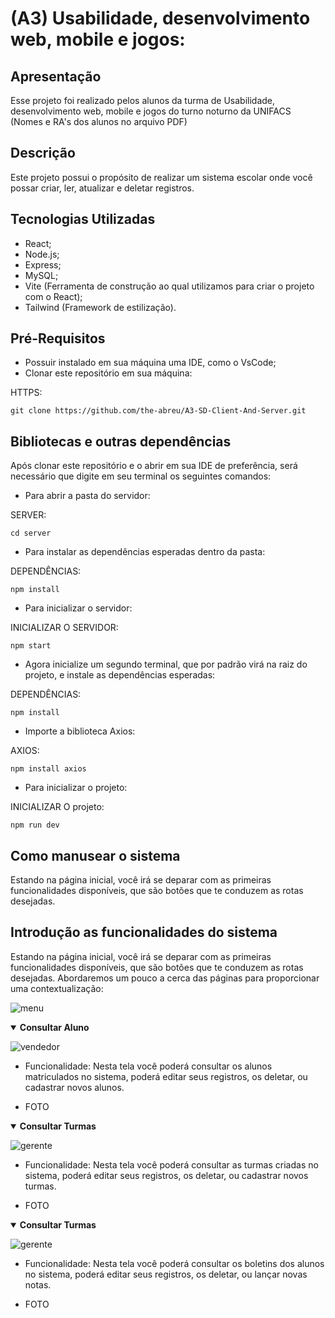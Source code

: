 # (A3) Usabilidade, desenvolvimento web, mobile e jogos: 

## Apresentação
Esse projeto foi realizado pelos alunos da turma de Usabilidade, desenvolvimento web, mobile e jogos do turno noturno da UNIFACS (Nomes e RA's dos alunos no arquivo PDF)

## Descrição
Este projeto possui o propósito de realizar um sistema escolar onde você possar criar, ler, atualizar e deletar registros.

## Tecnologias Utilizadas
* React;
* Node.js;
* Express;
* MySQL;
* Vite (Ferramenta de construção ao qual utilizamos para criar o projeto com o React);
* Tailwind (Framework de estilização).

## Pré-Requisitos
* Possuir instalado em sua máquina uma IDE, como o VsCode;
* Clonar este repositório em sua máquina:

HTTPS:
```
git clone https://github.com/the-abreu/A3-SD-Client-And-Server.git
```

## Bibliotecas e outras dependências
Após clonar este repositório e o abrir em sua IDE de preferência, será necessário que digite em seu
terminal os seguintes comandos:

* Para abrir a pasta do servidor:

SERVER:
```
cd server
```

* Para instalar as dependências esperadas dentro da pasta:

DEPENDÊNCIAS:
```
npm install
```

* Para inicializar o servidor:

INICIALIZAR O SERVIDOR:
```
npm start
```

* Agora inicialize um segundo terminal, que por padrão virá na raiz do projeto, e instale as dependências esperadas:

DEPENDÊNCIAS:
```
npm install
```

* Importe a biblioteca Axios:

AXIOS:
```
npm install axios
```

* Para inicializar o projeto:

INICIALIZAR O projeto:
```
npm run dev
```

## Como manusear o sistema
Estando na página inicial, você irá se deparar com as primeiras funcionalidades disponíveis, que são botões que te conduzem as rotas desejadas.

## Introdução as funcionalidades do sistema
Estando na página inicial, você irá se deparar com as primeiras funcionalidades disponíveis, que são botões que te conduzem as rotas desejadas. Abordaremos um pouco a cerca das páginas para proporcionar uma contextualização:

![menu](https://user-images.githubusercontent.com/96211934/204113855-5968d13f-75f6-49b3-a6f6-22cc49093337.png)


<details open>
  <summary>
    <b>Consultar Aluno</b>
  </summary>
  
  ![vendedor](https://user-images.githubusercontent.com/96211934/204113805-e90e2ad1-1b3d-4149-a30b-7739a51ba992.png)

- Funcionalidade: Nesta tela você poderá consultar os alunos matriculados no sistema, poderá editar seus registros, os deletar, ou cadastrar novos alunos.

- FOTO
</details>

<details open>
  <summary>
    <b>Consultar Turmas</b>
  </summary>
  
  ![gerente](https://user-images.githubusercontent.com/96211934/204113786-c907190d-2f69-42da-96ae-5f277d099f1e.png)


- Funcionalidade: Nesta tela você poderá consultar as turmas criadas no sistema, poderá editar seus registros, os deletar, ou cadastrar novos turmas.

- FOTO
</details>

<details open>
  <summary>
    <b>Consultar Turmas</b>
  </summary>
  
  ![gerente](https://user-images.githubusercontent.com/96211934/204113786-c907190d-2f69-42da-96ae-5f277d099f1e.png)


- Funcionalidade: Nesta tela você poderá consultar os boletins dos alunos no sistema, poderá editar seus registros, os deletar, ou lançar novas notas.

- FOTO
</details>
